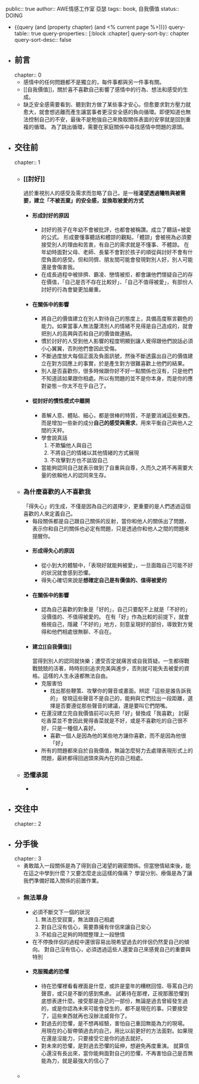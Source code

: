 public:: true
author:: AWE情感工作室 亞瑟
tags:: book, 自我價值 
status:: DOING

- {{query (and (property chapter) (and <% current page %>))}}
  query-table:: true
  query-properties:: [:block :chapter]
  query-sort-by:: chapter
  query-sort-desc:: false
- ## 前言
  chapter:: 0
	- 感情中的任何問題都不是獨立的，每件事都與另一件事有關。
	- [[自我價值]]，關於喜不喜歡自己影響了感情中的行為、想法和感受的生成。
	- 缺乏安全感需要看到、聽到對方做了某些事才安心。但愈要求對方壓力就愈大，就會想逃離而產生讓當事者更沒安全感的負向循環。即便知道也無法控制自己的不安，最後不是勉強自己來換取關係表面的安寧就是回到重複的循環。
	  為了跳出循環，需要在家庭關係中尋找感情中問題的源頭。
- ## 交往前
  chapter:: 1
	- ### [[討好]]
	  過於重視別人的感受及需求而忽略了自己，是一種**渴望透過犧牲與被需要，建立「不被丟棄」的安全感，並換取被愛的方式**
		- ####  形成討好的原因
			- 討好的孩子在年幼不會被批評，也都會被稱讚。成立了聽話=被愛的公式。
			  形成要懂事聽話和體諒的觀點，「體諒」會被視為必須要接受別人的理由和苦衷，有自己的需求就是不懂事、不體諒。
			  在年幼時面對父母、老師、長輩不會對於孩子的順從與討好不會有什麼負面的感受。但和同儕、朋友間可能會發現對別人好，別人可能還是會傷害我。
			- 在成長過程中被排擠、霸凌、戀情被拒，都會讓他們懷疑自己的存在價值，「自己是否不存在比較好」、「自己不值得被愛」，有部份人討好的行為會變更加嚴重。
		- #### 在關係中的影響
			- 將自己的價值建立在別人對待自己的態度上，具備高度察言觀色的能力。如果當事人無法釐清別人的情緒不見得是自己造成的，就會把別人的高興與否和自己的價值做連結。
			- 慣於討好的人受到他人影響的程度明顯到讓人覺得跟他們說話必須小心翼翼，否則他們會因此受傷。
			- 不斷過度放大每個正面及負面訊號，然後不斷透露出自己的價值建立在對方回應上的事實，於是產生對方很難喜歡上他們的結果。
			- 別人是否喜歡你，很多時候跟你好不好一點關係也沒有，只是他們不知道該如果跟你相處。所以有問題的並不是你本身，而是你的應對姿態－你太不在乎自己了。
		- #### 從討好的慣性模式中離開
			- 善解人意、體貼、細心，都是很棒的特質，不是要消滅這些東西，而是增加一些新的成分**自己的感受與需求**，用來平衡自己與他人之間的天秤。
			- 學會說真話
			  1. 不欺騙他人與自己
			  2. 不將自己的情緒以其他情緒的方式展現
			  3. 不攻擊對方也不詆毀自己
			- 當能夠認同自己就表示做到了自重與自尊，久而久之將不再需要大量的依賴他人的認同來生存。
	- ### 為什麼喜歡的人不喜歡我
	  「得失心」的生成，不僅是因為自己的選擇少，更重要的是人們透過這個喜歡的人來定義自己。
		- 每段關係都是自己跟自己關係的反射，當你和他人的關係出了問題，表示你和自己的關係也必定有問題，只是透過你和他人之間的問題來提醒你。
		- #### 形成得失心的原因
			- 從小到大的體驗中，「表現好就能夠被愛」，一旦面臨自己可能不好的狀況就會感到恐懼。
			- 得失心確切來說是**想確定自己是有價值的、值得被愛的**
		- #### 在關係中的影響
			- 認為自己喜歡的對象是「好的」，自己只要配不上就是「不好的」沒價值的、不值得被愛的。
			  在有「好」作為比較的前提下，就會檢視自己，隱藏「不好的」地方，刻意呈現好的部份，導致對方覺得和他們相處很無聊、不自在。
		- #### 建立[[自我價值]]
		  當得到別人的認同就快樂；遭受否定就痛苦或自我質疑。一生都得戰戰兢兢的活著，時時刻刻追求完美與進步，否則就可能失去被愛的資格。這樣的人生永遠都無法自由。
			- 克服害怕
				- 找出那些鞭策、攻擊你的聲音或畫面。辨認「這些是誰告訴我的」
				  發現這些聲音不是自己的，能夠與它們拉出一段距離，選擇是否要遵從那些聲音的建議，還是要叫它們閉嘴。
			- 在還沒建立完自我價值前可以先把「好」替換成「我喜歡」
			  討厭吃香菜並不會因此覺得香菜就是不好，或是不喜歡吃的自己很不好，只是一種個人喜好。
				- 喜歡一個人是因為他的某些地方讓你喜歡，而不是因為他很「好」
			- 所有的問題都來自於自我價值，無論怎麼努力去處理表現形式上的問題，最終都得回過頭來與內在的自己相處。
	- ### 恐懼承諾
		-
- ## 交往中
  chapter:: 2
- ## 分手後
  chapter:: 3
	- 勇敢踏入一段關係是為了得到自己渴望的親密關係。但當戀情結束後，能在這之中學到什麼？又要怎麼走出這樣的傷痛？
	  學習分別、療傷是為了讓我們準備好踏入關係的前置作業。
	- ### 無法單身
		- 必須不斷交下一個的狀況
		  1. 無法忍受寂寞，無法跟自己相處
		  2. 對自己沒有信心，需要靠擁有伴侶來讓自己安心
		  3. 不給自己足夠的時間整理上一段戀情
		- 在不停換伴侶的過程中還很容易出現希望過去的伴侶仍然愛自己的傾向。
		  對自己沒有信心，必須透過這些人還愛自己來感覺自己的重要與特別
		- #### 克服獨處的恐懼
			- 待在恐懼裡看看裡面是什麼，或許是童年的糟糕回憶、辱罵自己的聲音，或只是不斷的感到焦慮。
			  試著待在那裡，正視那團恐懼到底想表達什麼。接受那是自己的一部份，無論是過去曾經發生過的，或是你認為未來可能會發生的，都不是現在的事。只要接受了，這些東西就再也沒辦法威脅你了。
			- 對過去的恐懼，是不想再經驗，害怕自己重回無能為力的現場。
			  用現在的心智帶領過去的自己，用比以前更好的方法面對。如果現在還是沒能力，只要接受它是你的過去就好。
			- 對未來的恐懼，是對過去恐懼的延伸，想避免再度重演。
			  就算信心還沒有長出來，當你能夠面對自己的恐懼，不再害怕自己是否無能為力，就是最強大的信心了
	- ###